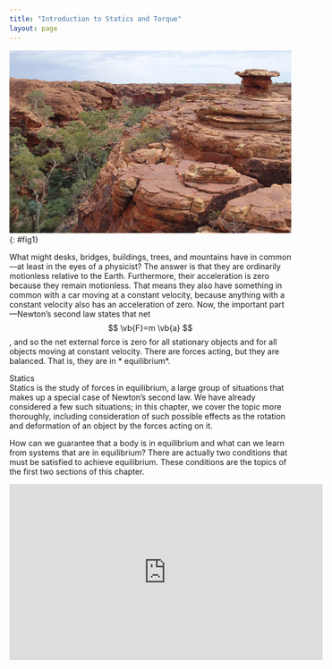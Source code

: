 ```yaml
---
title: "Introduction to Statics and Torque"
layout: page
---
```


![Layered rock formation.](../resources/Figure_10_00_01_D.jpg "On a short time scale, rocks like these in Australia&#x2019;s Kings Canyon are static, or motionless relative to the Earth.  (credit: freeaussiestock.com)")
{: #fig1}

What might desks, bridges, buildings, trees, and mountains have in common—at
least in the eyes of a physicist? The answer is that they are ordinarily
motionless relative to the Earth. Furthermore, their acceleration is zero
because they remain motionless. That means they also have something in common
with a car moving at a constant velocity, because anything with a constant
velocity also has an acceleration of zero. Now, the important part—Newton’s
second law states that net $$ \vb{F}=m \vb{a} $$, and so the net external force
is zero for all stationary objects and for all objects moving at constant
velocity. There are forces acting, but they are balanced. That is, they are in *
equilibrium*.

<div class="note" data-label="" markdown="1">
<div class="title">
Statics
</div>
Statics is the study of forces in equilibrium, a large group of situations that makes up a 
special case of Newton’s second law. We have already considered a few such situations; 
in this chapter, we cover the topic more thoroughly, including consideration of such possible
effects as the rotation and deformation of an object by the forces acting on it.

</div>

How can we guarantee that a body is in equilibrium and what can we learn from
systems that are in equilibrium? There are actually two conditions that must be
satisfied to achieve equilibrium. These conditions are the topics of the first
two sections of this chapter.

<div class="note" data-label="Video" markdown="1">
<iframe width="560" height="315" src="https://www.youtube.com/embed/gfZBqviOd-M" frameborder="0" allow="accelerometer; autoplay; clipboard-write; encrypted-media; gyroscope; picture-in-picture" allowfullscreen></iframe>
</div>
